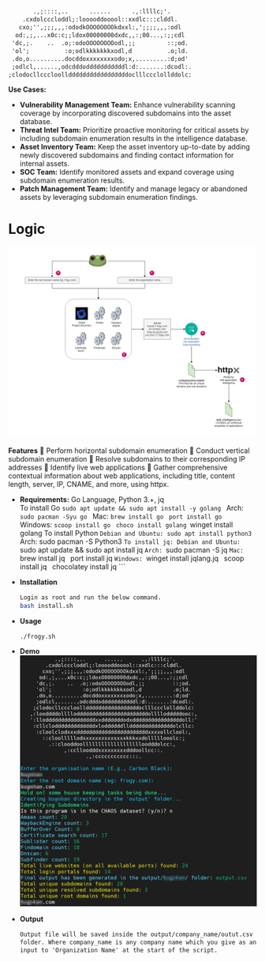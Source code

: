            .,;::::,..      ......      .,:llllc;'.
        .cxdolcccloddl;:looooddooool::xxdlc:::clddl.
       cxo;'',;;;,,,:ododkOOOOOOOOkdxxl:,';;;;,,,:odl
      od:,;,...x0c:c;;ldox00000000dxdc,,:;00...,:;;cdl
     'dc,;.    ..  .o;:odoOOOOOOOOodl,;;         ::;od.
     'ol';          :o;odlkkkkkkkxodl,d          .o;ld.
     .do,o..........docddoxxxxxxxxodo;x,.........:d;od'
     ;odlcl,......,odcdddodddddddddddl:d:.......:dcodl:.
    ;clodocllcccloolldddddddddddddddddoclllccclollddolc:

**Use Cases:**

- **Vulnerability Management Team:** Enhance vulnerability scanning coverage by incorporating discovered subdomains into the asset database.
- **Threat Intel Team:** Prioritize proactive monitoring for critical assets by including subdomain enumeration results in the intelligence database.
- **Asset Inventory Team:** Keep the asset inventory up-to-date by adding newly discovered subdomains and finding contact information for internal assets.
- **SOC Team:** Identify monitored assets and expand coverage using subdomain enumeration results.
- **Patch Management Team:** Identify and manage legacy or abandoned assets by leveraging subdomain enumeration findings.<br/>

# **Logic** <br/>
![logical flow for collection](architecture.png)

**Features**
    :frog: Perform horizontal subdomain enumeration
    :frog: Conduct vertical subdomain enumeration
    :frog: Resolve subdomains to their corresponding IP addresses
    :frog: Identify live web applications
    :frog: Gather comprehensive contextual information about web applications, including title, content length, server, IP, CNAME, and more, using httpx.
	
+ **Requirements:** Go Language, Python 3.+, jq<br/>
To install Go
		 ```sudo apt update && sudo apt install -y golang ```
	Arch: 
		  ```sudo pacman -Syu go ```
	Mac: 
		  ```brew install go ```
		   ```port install go ```
	Windows: 
		  ```scoop install go ```
		  ```choco install golang
		  ```winget install golang
To install Python
		  ```Debian and Ubuntu: sudo apt install python3
		  ```Arch: sudo pacman -S Python3 ```
To install jq:
	Debian and Ubuntu: 
		  ```sudo apt update && sudo apt install jq ```
	Arch: 
		  ```sudo pacman -S jq ```
	Mac: 
		  ```brew install jq ```
		  ```port install jq ```
	Windows: 
		  ```winget install jqlang.jq ```
		  ```scoop install jq ```
		  ```chocolatey install jq ```
    
+ **Installation**
    ```sh
  Login as root and run the below command.
  bash install.sh
    ```
+ **Usage**
    ```sh
    ./frogy.sh
    ```
	
+ **Demo**
![example of scan](demo.png)

+ **Output**
    ```
    Output file will be saved inside the output/company_name/outut.csv folder. Where company_name is any company name which you give as an input to 'Organization Name' at the start of the script.